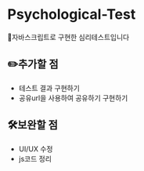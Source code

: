 # Psychological-Test
📒자바스크립트로 구현한 심리테스트입니다

## ✏️추가할 점
* 테스트 결과 구현하기
* 공유url을 사용하여 공유하기 구현하기

## 🛠️보완할 점
* UI/UX 수정
* js코드 정리



